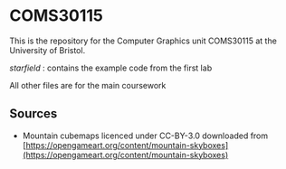 # COMS30115

This is the repository for the Computer Graphics unit COMS30115 at the University of Bristol.

_starfield_ : contains the example code from the first lab

All other files are for the main coursework

## Sources

* Mountain cubemaps licenced under CC-BY-3.0 downloaded from [https://opengameart.org/content/mountain-skyboxes](https://opengameart.org/content/mountain-skyboxes)